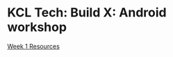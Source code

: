# KCL Tech: Build X: Android workshop

[Week 1 Resources](https://github.com/Vikash-Kothary/kcl-tech-android-workshop/tree/Week-1)

